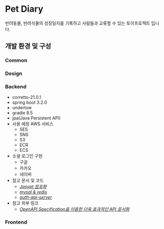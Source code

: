 # Pet Diary
반려동물, 반려식물의 성장일지를 기록하고 사람들과 교류할 수 있는 토이프로젝트 입니다.

## 개발 환경 및 구성
### Common

### Design

### Backend
- corretto-21.0.1
- spring boot 3.2.0
- undertow
- gradle 8.5
- jpa(Java Persistent API)
- 사용 예정 AWS 서비스
    - SES
    - SNS
    - S3
    - ECR
    - ECS
- 소셜 로그인 구현
  - 구글
  - 카카오
  - 네이버
- 참고 문서 및 코드
  - [_Jasypt 암호화_](./core/src/test/java/JasyptTests.java)
  - [_mysql & redis_](./domain/README.md)
  - [_auth-api-server_](./servers/auth-api/README.md)
- 참고 외부 링크
    - [_OpenAPI Specification을 이용한 더욱 효과적인 API 문서화_](https://tech.kakaopay.com/post/openapi-documentation/)

### Frontend
